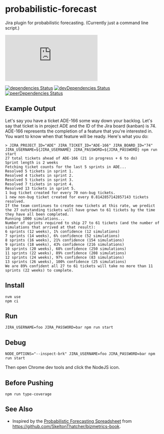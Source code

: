 # probabilistic-forecast

Jira plugin for probabilistic forecasting. (Currently just a command line script.)

[![Type Coverage](https://img.shields.io/badge/dynamic/json.svg?label=type-coverage&prefix=%E2%89%A5&suffix=%&query=$.typeCoverage.atLeast&uri=https%3A%2F%2Fraw.githubusercontent.com%2Fagiledigital-labs%2Fprobabilistic-forecast%2Fmaster%2Fpackage.json)](https://github.com/plantain-00/type-coverage)

[![dependencies Status](https://david-dm.org/agiledigital-labs/probabilistic-forecast/status.svg)](https://david-dm.org/agiledigital-labs/probabilistic-forecast)
[![devDependencies Status](https://david-dm.org/agiledigital-labs/probabilistic-forecast/dev-status.svg)](https://david-dm.org/agiledigital-labs/probabilistic-forecast?type=dev)
[![peerDependencies Status](https://david-dm.org/agiledigital-labs/probabilistic-forecast/peer-status.svg)](https://david-dm.org/agiledigital-labs/probabilistic-forecast?type=peer)

## Example Output

Let's say you have a ticket ADE-166 some way down your backlog. Let's say that ticket is in project ADE and the ID of the Jira board (kanban) is 74. ADE-166 represents the completion of a feature that you're interested in. You want to know when that feature will be ready. Here's what you do:

```
> JIRA_PROJECT_ID="ADE" JIRA_TICKET_ID="ADE-166" JIRA_BOARD_ID="74" JIRA_USERNAME=${JIRA_USERNAME} JIRA_PASSWORD=${JIRA_PASSWORD} npm run start                                                                  
27 total tickets ahead of ADE-166 (21 in progress + 6 to do)
Sprint length is 2 weeks
Fetching ticket counts for the last 5 sprints in ADE...
Resolved 5 tickets in sprint 1.
Resolved 4 tickets in sprint 2.
Resolved 5 tickets in sprint 3.
Resolved 7 tickets in sprint 4.
Resolved 13 tickets in sprint 5.
1 bug ticket created for every 70 non-bug tickets.
1 new non-bug ticket created for every 0.8142857142857143 tickets resolved.
If the team continues to create new tickets at this rate, we predict the 27 outstanding tickets will have grown to 61 tickets by the time they have all been completed.
Running 1000 simulations...
Number of sprints required to ship 27 to 61 tickets (and the number of simulations that arrived at that result):
6 sprints (12 weeks), 1% confidence (12 simulations)
7 sprints (14 weeks), 6% confidence (52 simulations)
8 sprints (16 weeks), 21% confidence (154 simulations)
9 sprints (18 weeks), 43% confidence (216 simulations)
10 sprints (20 weeks), 68% confidence (250 simulations)
11 sprints (22 weeks), 89% confidence (208 simulations)
12 sprints (24 weeks), 97% confidence (83 simulations)
13 sprints (26 weeks), 100% confidence (25 simulations)
We are 89% confident all 27 to 61 tickets will take no more than 11 sprints (22 weeks) to complete.
```

## Install

```
nvm use
npm ci
```

## Run

```
JIRA_USERNAME=foo JIRA_PASSWORD=bar npm run start
```

## Debug

```
NODE_OPTIONS="--inspect-brk" JIRA_USERNAME=foo JIRA_PASSWORD=bar npm run start
```

Then open Chrome dev tools and click the NodeJS icon.

## Before Pushing

```
npm run type-coverage
```

## See Also

 - Inspired by the [Probabilistic Forecasting
   Spreadsheet](https://docs.google.com/spreadsheets/d/1L-BHVNIAFprYT0auzoBxvR3wI9JQS8wxVHG9XrDR1uQ)
   from <https://github.com/SkeltonThatcher/bizmetrics-book>.
